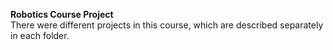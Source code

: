 **Robotics Course Project** <br />
There were different projects in this course, which are described separately in each folder.
